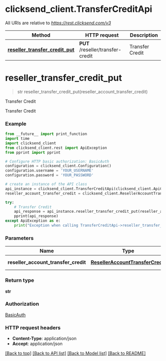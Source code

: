 # clicksend_client.TransferCreditApi

All URIs are relative to *https://rest.clicksend.com/v3*

Method | HTTP request | Description
------------- | ------------- | -------------
[**reseller_transfer_credit_put**](TransferCreditApi.md#reseller_transfer_credit_put) | **PUT** /reseller/transfer-credit | Transfer Credit


# **reseller_transfer_credit_put**
> str reseller_transfer_credit_put(reseller_account_transfer_credit)

Transfer Credit

Transfer Credit

### Example
```python
from __future__ import print_function
import time
import clicksend_client
from clicksend_client.rest import ApiException
from pprint import pprint

# Configure HTTP basic authorization: BasicAuth
configuration = clicksend_client.Configuration()
configuration.username = 'YOUR_USERNAME'
configuration.password = 'YOUR_PASSWORD'

# create an instance of the API class
api_instance = clicksend_client.TransferCreditApi(clicksend_client.ApiClient(configuration))
reseller_account_transfer_credit = clicksend_client.ResellerAccountTransferCredit() # ResellerAccountTransferCredit | ResellerAccountTransferCredit model

try:
    # Transfer Credit
    api_response = api_instance.reseller_transfer_credit_put(reseller_account_transfer_credit)
    pprint(api_response)
except ApiException as e:
    print("Exception when calling TransferCreditApi->reseller_transfer_credit_put: %s\n" % e)
```

### Parameters

Name | Type | Description  | Notes
------------- | ------------- | ------------- | -------------
 **reseller_account_transfer_credit** | [**ResellerAccountTransferCredit**](ResellerAccountTransferCredit.md)| ResellerAccountTransferCredit model | 

### Return type

**str**

### Authorization

[BasicAuth](../README.md#BasicAuth)

### HTTP request headers

 - **Content-Type**: application/json
 - **Accept**: application/json

[[Back to top]](#) [[Back to API list]](../README.md#documentation-for-api-endpoints) [[Back to Model list]](../README.md#documentation-for-models) [[Back to README]](../README.md)

